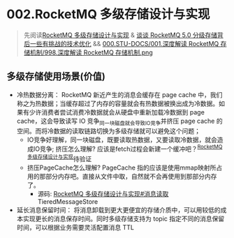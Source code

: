 # 002.RocketMQ 多级存储设计与实现
> 先阅读[RocketMQ 多级存储设计与实现](./998.RocketMQ%20多级存储设计与实现.pdf) & [谈谈 RocketMQ 5.0 分级存储背后一些有挑战的技术优化](./999.谈谈%20RocketMQ%205.0%20分级存储背后一些有挑战的技术优化.pdf) && [000.STU-DOCS/001.深度解读 RocketMQ 存储机制/998.深度解读 RocketMQ 存储机制.png](../../000.STU-DOCS/001.深度解读%20RocketMQ%20存储机制/998.深度解读%20RocketMQ%20存储机制.png)

## 多级存储使用场景(价值)
- 冷热数据分离： RocketMQ 新近产生的消息会缓存在 page cache 中，我们称之为热数据；当缓存超过了内存的容量就会有热数据被换出成为冷数据。如果有少许消费者尝试消费冷数据就会从硬盘中重新加载冷数据到 page cache，这会导致读写 IO 竞争<sub>同一块磁盘就会导致IO竞争</sub>并挤压 page cache 的空间。而将冷数据的读取链路切换为多级存储就可以避免这个问题；
   + IO竞争好理解，同一块磁盘，既要读取热数据，又要读取冷数据，就会造成IO竞争; 挤压怎么理解? 应该是fetch过程会新建一个缓冲吧？<sup>[RocketMQ 多级存储设计与实现](./998.RocketMQ%20多级存储设计与实现.pdf)</sup>待验证
   + 挤压PageCache怎么理解? PageCache 指的应该是使用mmap映射所占用的那部分内存吧。直接从文件中取，自然就不会再使用到那部分内存了。
      - 源码: [RocketMQ 多级存储设计与实现#消息读取](./998.RocketMQ%20多级存储设计与实现.pdf)TieredMessageStore 
- 延长消息保留时间： 将消息卸载到更大更便宜的存储介质中，可以用较低的成本实现更长的消息保存时间。同时多级存储支持为 topic 指定不同的消息保留时间，可以根据业务需要灵活配置消息 TTL